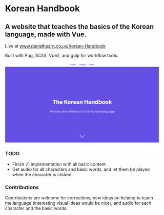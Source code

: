 # Korean Handbook

## A website that teaches the basics of the Korean language, made with Vue.

Live at www.danielhearn.co.uk/Korean-Handbook

Built with Pug, SCSS, Vue2, and gulp for workflow tools.

![GitHub Logo](readme-assets/korean1.png)

### TODO
- Finish v1 implementation with all basic content.
- Get audio for all characters and basic words, and let them be played when the character is clicked.

### Contributions

Contributions are welcome for corrections, new ideas on helping to teach the language (interesting visual ideas would be nice), and audio for each character and the basic words.
 

